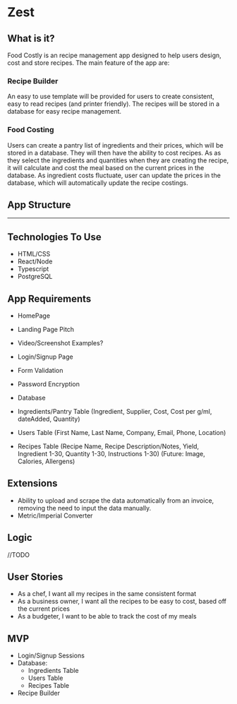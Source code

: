 # Zest

## **What is it?**

Food Costly is an recipe management app designed to help users design, cost and store recipes. The main feature of the app are:

### **Recipe Builder**

An easy to use template will be provided for users to create consistent, easy to read recipes (and printer friendly). The recipes will be stored in a database for easy recipe management.

### **Food Costing**

Users can create a pantry list of ingredients and their prices, which will be stored in a database. They will then have the ability to cost recipes. As as they select the ingredients and quantities when they are creating the recipe, it will calculate and cost the meal based on the current prices in the database. As ingredient costs fluctuate, user can update the prices in the database, which will automatically update the recipe costings.

## **App Structure**

- --

## Technologies To Use

- HTML/CSS
- React/Node
- Typescript
- PostgreSQL

## App Requirements

- HomePage

-   Landing Page Pitch

-   Video/Screenshot Examples?

- Login/Signup Page

-   Form Validation

-   Password Encryption

- Database

-   Ingredients/Pantry Table (Ingredient, Supplier, Cost, Cost per g/ml, dateAdded, Quantity)

-   Users Table (First Name, Last Name, Company, Email, Phone, Location)

-   Recipes Table (Recipe Name, Recipe Description/Notes, Yield, Ingredient 1-30, Quantity 1-30, Instructions 1-30) (Future: Image, Calories, Allergens)

## Extensions

- Ability to upload and scrape the data automatically from an invoice, removing the need to input the data manually.
- Metric/Imperial Converter

## Logic

//TODO

## User Stories

- As a chef, I want all my recipes in the same consistent format
- As a business owner, I want all the recipes to be easy to cost, based off the current prices
- As a budgeter, I want to be able to track the cost of my meals

## MVP

- Login/Signup Sessions
- Database:
    - Ingredients Table
    - Users Table
    - Recipes Table
- Recipe Builder
